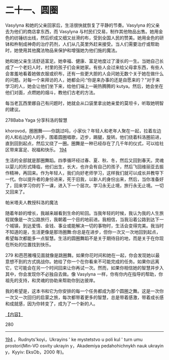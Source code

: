 

#  二十一、圆圈

Vasylyna 和她的父亲回家后，生活很快就恢复了平静的节奏。Vasylyna 的父亲去为他们的商店拿东西，而 Vasylyna 与村民们交易，制作其他物品出售。她用金色的纺锤纺出线，然后织成又细又丝滑的布，受到全国人民的赞美。她用金色的研钵和杵制成神奇的治疗药剂，人们从几英里外赶来接受。当人们需要治疗或帮助时，她使用其他魔法物品来保护和增强她为他们施的魔法。

她和她父亲生活舒适富足。她幸福、健康、富足地度过了漫长的一生。当她自己长成了一个老妇人时，村里的孩子们会来她家。有些人会过来给父母拿东西，有些人会害羞地看着她做衣服或织布，还有一些更大胆的人会问她无数个关于她在做什么的问题。对每一个来拜访的人，她都会问:“你是来办事的还是自愿来的？”对于来学习的人，她会让他们坐下来，给他们端上一碗热腾腾的 kutya。然后，她会坐在他们对面，点燃她的烟斗，教他们古老的方法。

每当老瓦西里娜自己有问题时，她就会从口袋里拿出她亲爱的莫坦卡，听取她明智的建议。

278Baba Yaga 分享科洛的智慧

khorovod，圈圈舞——你跳过吗，小家伙？年轻人和老年人聚在一起，拉着左边的人和右边的人的手，围着圆圈唱歌，迈步，踢腿，旋转。他们绕着科洛圈前进，直到回到起点，然后又绕了一圈。圈舞是一种已经存在了几千年的仪式，可以给社区带来富足、祝福和快乐。 [194](part0029.html#footnote-193)

生活的全部就是那圈舞蹈。四季循环经过春、夏、秋、冬，然后又回到春天。灵魂以婴儿的形式降临，他们出生，长大，也许会有自己的孩子，然后飞回维丽亚去振作精神，再回来。作为年轻人，我们向好老师学习，这样我们就可以成长并教导下一代。你以提升者的身份进来，死于旧我，以新人的身份出来，然后，当你准备好了，回来学习你的下一课，进入下一个层次。学习永无止境，旅行永无止境。一切又回来了。

帕米塔夫人教授科洛的魔法

随着年龄的增长，我越来越看到生命的轮回。当我年轻的时候，我认为我的人生旅程就像是一次公路旅行，我朝着一个目的地前进。我相信，当我沿着公路到达下一个城镇，到达爱情、金钱、事业或能解决一切的事物时，生活会变得完美。我当时不知道的是，生活更像是那场圈舞:你总是在进步，但你一次又一次地回到起点，希望每次都能多一点智慧。生活的圆圈舞蹈不是关于期待目的地，而是关于在你现在所处的位置找到快乐。

279 和芭芭雅嘎见面就像是跳圈舞。如果你花时间和她在一起，你会发现她以最意想不到的方式挑战你。她给了你一个在你看来不可能完成的任务。如果你远离它，它可能会在另一个时间回来让你再试一次。然而，如果你相信她的智慧并步入其中，你会发现你不必独自去做。像 Vasylyna 一样，你有你内在指导的帮助，你祖先的支持，和灵魂的协助来帮助你到达彼岸。

我的希望是，这本书和它为你安排的每一个任务都成为那个圆圈之舞。这是一次你一次又一次回归的启蒙之旅，每次都带着更多的智慧，总是带着感激，带着成长感和成就感，因为你转变了，成为了一个新的人。

[【内容】](part0004.html#_idTextAnchor001)

280

* * *

[194](part0029.html#footnote-193-backlink) 。Rudnyts'koyi，Ukrayins ' ke mystetstvo u poli kul ' turn umu prostori(Min-VO osvity ukrayin y，Akademiya pedahohichnykh nauk ukrayin y，Kyyiv: EksOb，2000 年)。